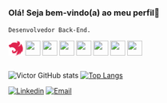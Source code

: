 ### Olá! Seja bem-vindo(a) ao meu perfil👋

    Desenvolvedor Back-End.


<div style="display: inline_block">
    <img align="center" height="30" width="30" src="https://raw.githubusercontent.com/github/explore/80688e429a7d4ef2fca1e82350fe8e3517d3494d/topics/nestjs/nestjs.png" />
    <img align="center" height="30" width="30" src="https://cdn.jsdelivr.net/gh/devicons/devicon/icons/graphql/graphql-plain.svg" />
    <img align="center" height="30" width="30" src="https://cdn.jsdelivr.net/gh/devicons/devicon/icons/mongodb/mongodb-original.svg" />
    <img align="center" height="30" width="30" src="https://cdn.jsdelivr.net/gh/devicons/devicon/icons/docker/docker-original.svg" />
    <img align="center" height="30" width="30" src="https://cdn.jsdelivr.net/gh/devicons/devicon/icons/postgresql/postgresql-original.svg" />
    <img align="center" height="30" width="30" src="https://cdn.jsdelivr.net/gh/devicons/devicon/icons/nodejs/nodejs-original.svg" />
    <img align="center" height="30" width="30" src="https://cdn.jsdelivr.net/gh/devicons/devicon/icons/typescript/typescript-original.svg" />
    <img align="center" height="30" width="30" src="https://cdn.jsdelivr.net/gh/devicons/devicon/icons/react/react-original.svg" />
</div>

</br>

![Victor GitHub stats](https://github-readme-stats.vercel.app/api?username=Victorh2s&show_icons=true&theme=tokyonight)
[![Top Langs](https://github-readme-stats.vercel.app/api/top-langs/?username=Victorh2s&layout=compact)](https://github.com/anuraghazra/github-readme-stats)



[![Linkedin](	https://img.shields.io/badge/LinkedIn-0077B5?style=for-the-badge&logo=linkedin&logoColor=white)](https://www.linkedin.com/in/victorhdss/)
[![Email]( https://img.shields.io/badge/Gmail-D14836?style=for-the-badge&logo=gmail&logoColor=white )](mailto:victor.henriqueoff@gmail.com)


